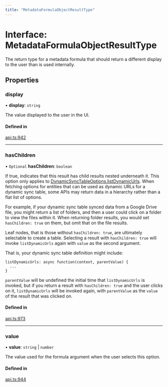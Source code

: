 ```yaml
---
title: "MetadataFormulaObjectResultType"
---
```

# Interface: MetadataFormulaObjectResultType

The return type for a metadata formula that should return a different display to the user
than is used internally.

## Properties

### display

• **display**: `string`

The value displayed to the user in the UI.

#### Defined in

[api.ts:942](https://github.com/coda/packs-sdk/blob/main/api.ts#L942)

___

### hasChildren

• `Optional` **hasChildren**: `boolean`

If true, indicates that this result has child results nested underneath it.
This option only applies to [DynamicSyncTableOptions.listDynamicUrls](DynamicSyncTableOptions.md#listdynamicurls).
When fetching options for entities that can be used as dynamic URLs for a dynamic sync table,
some APIs may return data in a hierarchy rather than a flat list of options.

For example, if your dynamic sync table synced data from a Google Drive file,
you might return a list of folders, and then a user could click on a folder
to view the files within it. When returning folder results, you would set
`hasChildren: true` on them, but omit that on the file results.

Leaf nodes, that is those without `hasChildren: true`, are ultimately selectable
to create a table. Selecting a result with `hasChildren: true` will invoke
`listDynamicUrls` again with `value` as the second argument.

That is, your dynamic sync table definition might include:

```
listDynamicUrls: async function(context, parentValue) {
  ...
}
```

`parentValue` will be undefined the initial time that `listDynamicUrls`
is invoked, but if you return a result with `hasChildren: true` and the user
clicks on it, `listDynamicUrls` will be invoked again, with `parentValue`
as the `value` of the result that was clicked on.

#### Defined in

[api.ts:973](https://github.com/coda/packs-sdk/blob/main/api.ts#L973)

___

### value

• **value**: `string` \| `number`

The value used for the formula argument when the user selects this option.

#### Defined in

[api.ts:944](https://github.com/coda/packs-sdk/blob/main/api.ts#L944)
